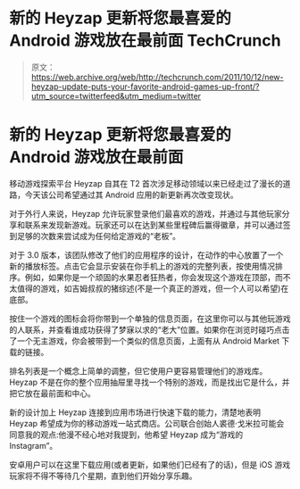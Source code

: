 # 新的 Heyzap 更新将您最喜爱的 Android 游戏放在最前面 TechCrunch

> 原文：<https://web.archive.org/web/http://techcrunch.com/2011/10/12/new-heyzap-update-puts-your-favorite-android-games-up-front/?utm_source=twitterfeed&utm_medium=twitter>

# 新的 Heyzap 更新将您最喜爱的 Android 游戏放在最前面

移动游戏探索平台 Heyzap 自其在 T2 首次涉足移动领域以来已经走过了漫长的道路，今天该公司希望通过其 Android 应用的新更新再次改变现状。

对于外行人来说，Heyzap 允许玩家登录他们最喜欢的游戏，并通过与其他玩家分享和联系来发现新游戏。玩家还可以在达到某些里程碑后赢得徽章，并可以通过签到足够的次数来尝试成为任何给定游戏的“老板”。

对于 3.0 版本，该团队修改了他们的应用程序的设计，在动作的中心放置了一个新的播放标签。点击它会显示安装在你手机上的游戏的完整列表，按使用情况排序。例如，如果你是一个顽固的水果忍者狂热者，你会发现这个游戏在顶部，而不太值得的游戏，如吉姆叔叔的猪综述(不是一个真正的游戏，但一个人可以希望)在底部。

按住一个游戏的图标会将你带到一个单独的信息页面，在这里你可以与其他玩游戏的人联系，并查看谁成功获得了梦寐以求的“老大”位置。如果你在浏览时碰巧点击了一个无主游戏，你会被带到一个类似的信息页面，上面有从 Android Market 下载的链接。

排名列表是一个概念上简单的调整，但它使用户更容易管理他们的游戏库。Heyzap 不是在你的整个应用抽屉里寻找一个特别的游戏，而是找出它是什么，并把它放在最前面和中心。

新的设计加上 Heyzap 连接到应用市场进行快速下载的能力，清楚地表明 Heyzap 希望成为你的移动游戏一站式商店。公司联合创始人裘德·戈米拉可能会同意我的观点:他漫不经心地对我提到，他希望 Heyzap 成为“游戏的 Instagram”。

安卓用户可以在这里下载应用(或者更新，如果他们已经有了的话)，但是 iOS 游戏玩家将不得不等待几个星期，直到他们开始分享乐趣。